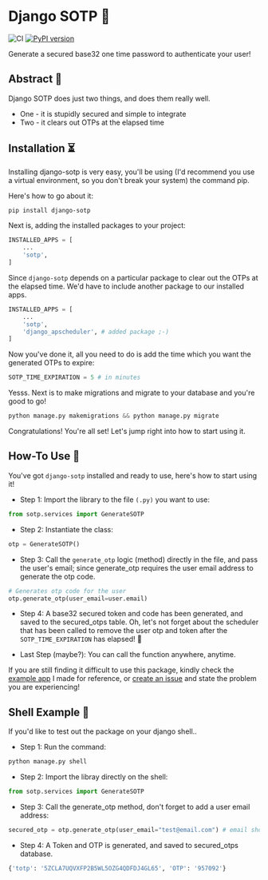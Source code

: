 # Django SOTP 🔐

![CI](https://github.com/israelabraham/django-sotp/actions/workflows/django.yml/badge.svg)
[![PyPI version](https://badge.fury.io/py/django-sotp.svg)](https://badge.fury.io/py/django-sotp)

Generate a secured base32 one time password to authenticate your user!

## Abstract 📑

Django SOTP does just two things, and does them really well.

- One - it is stupidly secured and simple to integrate
- Two - it clears out OTPs at the elapsed time

## Installation ⏳

Installing django-sotp is very easy, you'll be using (I'd recommend you use a virtual environment, so you don't break your system) the command pip.

Here's how to go about it:

```bash
pip install django-sotp
```

Next is, adding the installed packages to your project:

```python
INSTALLED_APPS = [
    ...
    'sotp',
]
```

Since `django-sotp` depends on a particular package to clear out the OTPs at the elapsed time. We'd have to include another package to our installed apps.

```python
INSTALLED_APPS = [
    ...
    'sotp',
    'django_apscheduler', # added package ;-)
]
```

Now you've done it, all you need to do is add the time which you want the generated OTPs to expire:

```python
SOTP_TIME_EXPIRATION = 5 # in minutes
```

Yesss. Next is to make migrations and migrate to your database and you're good to go!

```python
python manage.py makemigrations && python manage.py migrate
```

Congratulations! You're all set! Let's jump right into how to start using it.

## How-To Use 📝

You've got ```django-sotp``` installed and ready to use, here's how to start using it!

- Step 1: Import the library to the file `(.py)` you want to use:

 ```python
 from sotp.services import GenerateSOTP
 ```

- Step 2: Instantiate the class:

```python
otp = GenerateSOTP()
```

- Step 3: Call the `generate_otp` logic (method) directly in the file, and pass the user's email; since generate_otp requires the user email address to generate the otp code.

```python
# Generates otp code for the user
otp.generate_otp(user_email=user.email) 
```

- Step 4: A base32 secured token and code has been generated, and saved to the secured_otps table. Oh, let's not forget about the scheduler that has been called to remove the user otp and token after the ```SOTP_TIME_EXPIRATION``` has elapsed! 🤝

- Last Step (maybe?): You can call the function anywhere, anytime.

If you are still finding it difficult to use this package, kindly check the [example app](https://github.com/israelabraham/django-sotp/tree/main/example) I made for reference, or [create an issue](https://github.com/israelabraham/django-sotp/issues) and state the problem you are experiencing!

## Shell Example 🥁

If you'd like to test out the package on your django shell..

- Step 1: Run the command:

```python
python manage.py shell
```

- Step 2: Import the libray directly on the shell:

```python
from sotp.services import GenerateSOTP
```

- Step 3: Call the generate_otp method, don't forget to add a user email address:

```python
secured_otp = otp.generate_otp(user_email="test@email.com") # email should exist :-)
```

- Step 4: A Token and OTP is generated, and saved to secured_otps database.

```python
{'totp': '5ZCLA7UQVXFP2B5WL5OZG4QDFDJ4GL65', 'OTP': '957092'}
```

